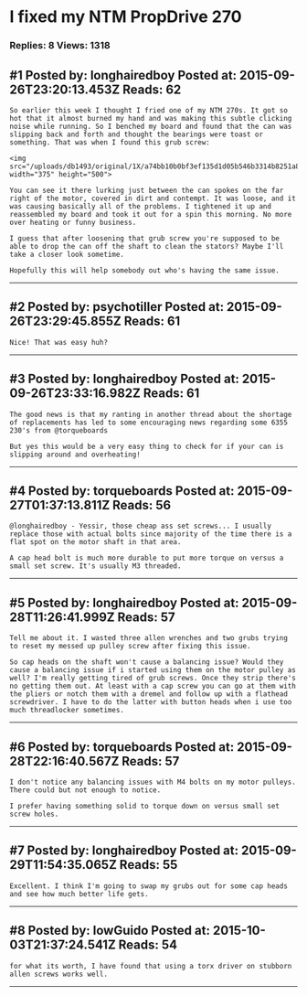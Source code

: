 # I fixed my NTM PropDrive 270

### Replies: 8 Views: 1318

## \#1 Posted by: longhairedboy Posted at: 2015-09-26T23:20:13.453Z Reads: 62

```
So earlier this week I thought I fried one of my NTM 270s. It got so hot that it almost burned my hand and was making this subtle clicking noise while running. So I benched my board and found that the can was slipping back and forth and thought the bearings were toast or something. That was when I found this grub screw:

<img src="/uploads/db1493/original/1X/a74bb10b0bf3ef135d1d05b546b3314b8251a8bb.jpg" width="375" height="500"> 

You can see it there lurking just between the can spokes on the far right of the motor, covered in dirt and contempt. It was loose, and it was causing basically all of the problems. I tightened it up and reassembled my board and took it out for a spin this morning. No more over heating or funny business. 

I guess that after loosening that grub screw you're supposed to be able to drop the can off the shaft to clean the stators? Maybe I'll take a closer look sometime. 

Hopefully this will help somebody out who's having the same issue.
```

---
## \#2 Posted by: psychotiller Posted at: 2015-09-26T23:29:45.855Z Reads: 61

```
Nice! That was easy huh?
```

---
## \#3 Posted by: longhairedboy Posted at: 2015-09-26T23:33:16.982Z Reads: 61

```
The good news is that my ranting in another thread about the shortage of replacements has led to some encouraging news regarding some 6355 230's from @torqueboards 

But yes this would be a very easy thing to check for if your can is slipping around and overheating!
```

---
## \#4 Posted by: torqueboards Posted at: 2015-09-27T01:37:13.811Z Reads: 56

```
@longhairedboy - Yessir, those cheap ass set screws... I usually replace those with actual bolts since majority of the time there is a flat spot on the motor shaft in that area.

A cap head bolt is much more durable to put more torque on versus a small set screw. It's usually M3 threaded.
```

---
## \#5 Posted by: longhairedboy Posted at: 2015-09-28T11:26:41.999Z Reads: 57

```
Tell me about it. I wasted three allen wrenches and two grubs trying to reset my messed up pulley screw after fixing this issue. 

So cap heads on the shaft won't cause a balancing issue? Would they cause a balancing issue if i started using them on the motor pulley as well? I'm really getting tired of grub screws. Once they strip there's no getting them out. At least with a cap screw you can go at them with the pliers or notch them with a dremel and follow up with a flathead screwdriver. I have to do the latter with button heads when i use too much threadlocker sometimes.
```

---
## \#6 Posted by: torqueboards Posted at: 2015-09-28T22:16:40.567Z Reads: 57

```
I don't notice any balancing issues with M4 bolts on my motor pulleys. There could but not enough to notice.

I prefer having something solid to torque down on versus small set screw holes.
```

---
## \#7 Posted by: longhairedboy Posted at: 2015-09-29T11:54:35.065Z Reads: 55

```
Excellent. I think I'm going to swap my grubs out for some cap heads and see how much better life gets.
```

---
## \#8 Posted by: lowGuido Posted at: 2015-10-03T21:37:24.541Z Reads: 54

```
for what its worth, I have found that using a torx driver on stubborn allen screws works well.
```

---
